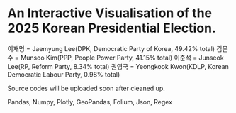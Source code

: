 # An Interactive Visualisation of the 2025 Korean Presidential Election.

이재명 = Jaemyung Lee(DPK, Democratic Party of Korea, 49.42% total)
김문수 = Munsoo Kim(PPP, People Power Party, 41.15% total)
이준석 = Junseok Lee(RP, Reform Party, 8.34% total)
권영국 = Yeongkook Kwon(KDLP, Korean Democratic Labour Party, 0.98% total)

Source codes will be uploaded soon after cleaned up.

Pandas, Numpy, Plotly, GeoPandas, Folium, Json, Regex
